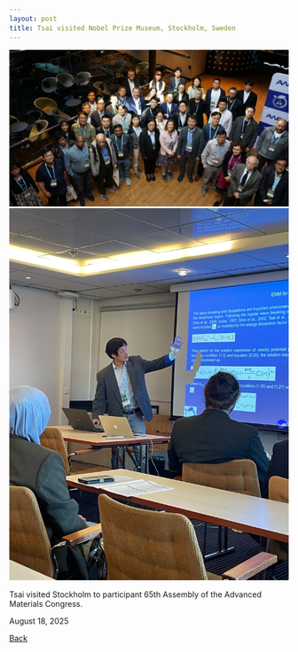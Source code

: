 ```yaml
---
layout: post
title: Tsai visited Nobel Prize Museum, Stockholm, Sweden
---
```


<img src="https://raw.githubusercontent.com/Chiacheng-Tsai/Chiacheng-Tsai.github.io/master/images/posts/20251.jpeg">

<img src="https://raw.githubusercontent.com/Chiacheng-Tsai/Chiacheng-Tsai.github.io/master/images/posts/20252.JPG">

Tsai visited Stockholm to participant 65th Assembly of the Advanced Materials Congress.

August 18, 2025

[Back](https://chiacheng-tsai.github.io/)



